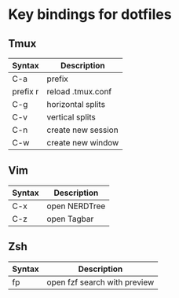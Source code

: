# Key bindings for dotfiles

## Tmux

|Syntax|Description|
|-------- |---------|
|C-a|prefix|
|prefix r| reload  .tmux.conf|
|C-g| horizontal splits|
|C-v| vertical splits|
|C-n| create new session|
|C-w| create new window|

## Vim

|Syntax|Description|
|------|-------|
|C-x| open NERDTree|
|C-z| open Tagbar|

## Zsh

|Syntax|Description|
|------|-------|
|fp| open fzf search with preview|

